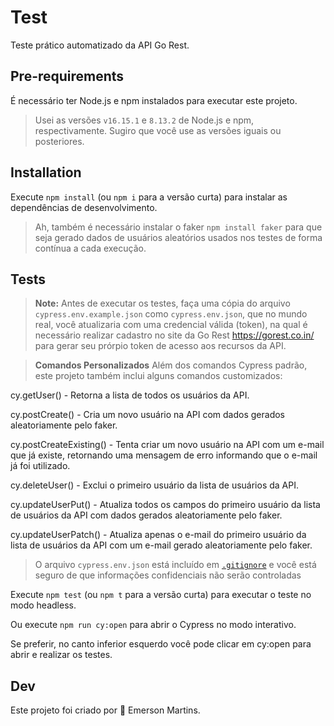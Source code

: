 # Test

Teste prático automatizado da API Go Rest.


## Pre-requirements

É necessário ter Node.js e npm instalados para executar este projeto.

> Usei as versões `v16.15.1` e `8.13.2` de Node.js e npm, respectivamente. Sugiro que você use as versões iguais ou posteriores.


## Installation

Execute `npm install` (ou `npm i` para a versão curta) para instalar as dependências de desenvolvimento.
> Ah, também é necessário instalar o faker `npm install faker` para que seja gerado dados de usuários aleatórios usados nos testes de forma contínua a cada execução.


## Tests

> **Note:** Antes de executar os testes, faça uma cópia do arquivo `cypress.env.example.json` como `cypress.env.json`, que no mundo real, você atualizaria com uma credencial válida (token), na qual é necessário realizar cadastro no site da Go Rest https://gorest.co.in/ para gerar seu prórpio token de acesso aos recursos da API.


> **Comandos Personalizados**
Além dos comandos Cypress padrão, este projeto também inclui alguns comandos customizados:

cy.getUser() - Retorna a lista de todos os usuários da API.

cy.postCreate() - Cria um novo usuário na API com dados gerados aleatoriamente pelo faker.

cy.postCreateExisting() - Tenta criar um novo usuário na API com um e-mail que já existe, retornando uma mensagem de erro informando que o e-mail já foi utilizado.

cy.deleteUser() - Exclui o primeiro usuário da lista de usuários da API.

cy.updateUserPut() - Atualiza todos os campos do primeiro usuário da lista de usuários da API com dados gerados aleatoriamente pelo faker.

cy.updateUserPatch() - Atualiza apenas o e-mail do primeiro usuário da lista de usuários da API com um e-mail gerado aleatoriamente pelo faker.


> O arquivo `cypress.env.json` está incluído em [`.gitignore`](./.gitignore) e você está seguro de que informações confidenciais não serão controladas

Execute `npm test` (ou `npm t` para a versão curta) para executar o teste no modo headless.

Ou execute `npm run cy:open` para abrir o Cypress no modo interativo.

Se preferir, no canto inferior esquerdo você pode clicar em cy:open para abrir e realizar os testes.


## Dev

Este projeto foi criado por 💚 Emerson Martins.


